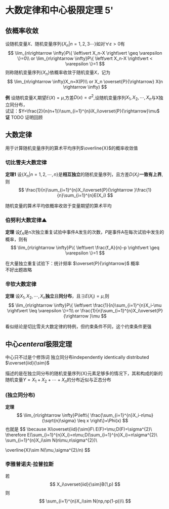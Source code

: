# 大数定律和中心极限定理 5'
## 依概率收敛
设随机变量$X$、随机变量序列$\{ X_n|n=1,2,3\cdots \}$如对$\forall \varepsilon >0$有
$$
\lim_{n\rightarrow \infty}P\{ \left\vert X_n-X \right\vert \geq \varepsilon  \}=0\\
or \lim_{n\rightarrow \infty}P\{ \left\vert X_n-X \right\vert < \varepsilon  \}=1
$$
则称随机变量序列$\{ X_n \}$依概率收敛于随机变量$X$，记为
$$
\lim_{n\rightarrow \infty}X_n=X(P)\\
or X_n \overset{P}{\rightarrow} X(n \rightarrow \infty)
$$

**例** 设随机变量$X$,期望$E(X)=\mu$,方差$D(x)=\sigma^{2}$,设随机变量序列$X_1,X_2,\cdots,X_n$与X独立同分布，  
试证：$Y=\frac{2}{n(n+1)}\sum_{i=1}^{n}iX_i\overset{P}{\rightarrow}\mu$  
**证** 
TODO 证明回顾  
## 大数定律
用于计算随机变量序列的算术平均序列$\overline{X}$的概率收敛值
### 切比雪夫大数定律
**定理1** 设$\{ X_n|n=1,2,\cdots,n \}$是**相互独立**的随机变量序列，且方差$D(X_i)$**一致有上界**,则
$$
\frac{1}{n}\sum_{i=1}^{n}X_i\overset{P}{\rightarrow }\frac{1}{n}\sum_{i=1}^{n}E(X_i)
$$

随机变量的算术平均依概率收敛于变量期望的算术平均
### 伯努利大数定律▲
**定理** 设$f_A$是n次独立重复试验中事件A发生的次数，$P$是事件A在每次试验中发生的概率，则有
$$
\lim_{n\rightarrow \infty}P\{ \left\vert \frac{f_A}{n}-p \right\vert \geq \varepsilon \}=1
$$

在大量独立重复试验下：统计频率 $\overset{P}{\rightarrow}$ 概率  
不好出题故略
### 辛钦大数定律
**定理** 设$X_1,X_2,\cdots,X_n$**独立**且**同分布**，且$\exists E(X_i)=\mu$,则
$$
\lim_{n\rightarrow \infty}P\{ \left\vert \frac{1}{n}\sum_{i=1}^{n}X_i-\mu \right\vert \leq \varepsilon  \}=1\\
or \frac{1}{n}\sum_{i=1}^{n}X_i\overset{P}{\rightarrow }\mu
$$

看似结论是切比雪夫大数定律的特例，但约束条件不同，这个约束条件更强
## 中心*centeral*极限定理
中心只不过是个修饰词
独立同分布independently identically distributed
$\overset{iid}{\sim}$

描述的是在独立同分布的随机变量序列{X}元素足够多的情况下，其和构成的新的随机变量$Y=X_1+X_2+\cdots+X_n$的分布近似与正态分布
### (独立同分布)
**定理** 
$$
\lim_{n\rightarrow \infty}P\left\{ \frac{\sum_{i=1}^{n}X_i-n\mu}{\sqrt{n}\sigma} \leq x \right\}=\Phi(x)
$$
也就是
$$
\because Xi\overset{iid}{\sim}F\\
E(F)=\mu;D(F)=\sigma^{2}\\
\therefore E(\sum_{i=1}^{n}X_i)=n\mu;D(\sum_{i=1}^{n}X_i)=n\sigma^{2}\\
\sum_{i=1}^{n}X_i\sim N(n\mu,n\sigma^{2})\\

\overline{X}\sim N(\mu,\sigma^{2}/n)
$$
### 李雅普诺夫·拉普拉斯
若
$$
X_i\overset{iid}{\sim}B(1,p)
$$
则
$$
\sum_{i=1}^{n}X_i\sim N(np,np(1-p))\\
$$